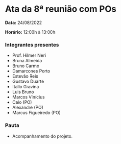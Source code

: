 # Ata da 8ª reunião com POs

<p align="justify"><b>Data:</b> 24/08/2022</p>
<p align="justify"><b>Horário:</b> 12:00h à 13:00h</p>

### Integrantes presentes

- Prof. Hilmer Neri
- Bruna Almeida
- Bruno Carmo
- Damarcones Porto
- Estevão Reis
- Gustavo Duarte
- Itallo Gravina
- Luis Bruno
- Marcos Vinícius
- Caio (PO)
- Alexandre (PO)
- Marcus Figueiredo (PO)


### Pauta
- Acompanhamento do projeto.

<br>